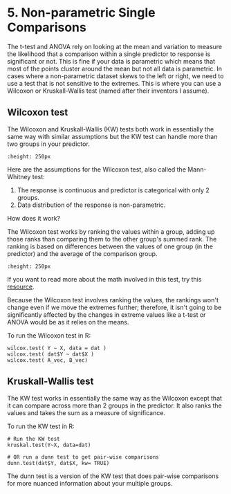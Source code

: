# 5. Non-parametric Single Comparisons

The t-test and ANOVA rely on looking at the mean and variation to measure the likelihood that a comparison within a single predictor to response is significant or not. This is fine if your data is parametric which means that most of the points cluster around the mean but not all data is parametric. In cases where a non-parametric dataset skews to the left or right, we need to use a test that is not sensitive to the extremes. This is where you can use a Wilcoxon or Kruskall-Wallis test (named after their inventors I assume).

## Wilcoxon test

The Wilcoxon and Kruskall-Wallis (KW) tests both work in essentially the same way with similar assumptions but the KW test can handle more than two groups in your predictor. 

```{figure} https://www.investopedia.com/thmb/D_AxwOnonUnotVL3PUQMu14QWGw=/750x0/filters:no_upscale():max_bytes(150000):strip_icc():format(webp)/Wilcoxon-test_sketch_final-bc97bd1b88034fbbba28ca7c14a6ea34.png
:height: 250px
```

Here are the assumptions for the Wilcoxon test, also called the Mann-Whitney test:

1. The response is continuous and predictor is categorical with only 2 groups.
2. Data distribution of the response is non-parametric. 

How does it work?

The Wilcoxon test works by ranking the values within a group, adding up those ranks than comparing them to the other group's summed rank. The ranking is based on differences between the values of one group (in the predictor) and the average of the comparison group.

```{figure} https://online.stat.psu.edu/stat415/sites/stat415/files//lesson48/Lesson48_Data03.gif
:height: 250px
```

If you want to read more about the math involved in this test, try this [resource](https://online.stat.psu.edu/stat415/book/export/html/836).

Because the Wilcoxon test involves ranking the values, the rankings won't change even if we move the extremes further; therefore, it isn't going to be significantly affected by the changes in extreme values like a t-test or ANOVA would be as it relies on the means. 

To run the Wilcoxon test in R:

```
wilcox.test( Y ~ X, data = dat )
wilcox.test( dat$Y ~ dat$X )
wilcox.test( A_vec, B_vec)

```

## Kruskall-Wallis test

The KW test works in essentially the same way as the Wilcoxon except that it can compare across more than 2 groups in the predictor. It also ranks the values and takes the sum as a measure of significance. 

To run the KW test in R:

```
# Run the KW test
kruskal.test(Y~X, data=dat)

# OR run a dunn test to get pair-wise comparisons
dunn.test(dat$Y, dat$X, kw= TRUE)
```

The dunn test is a version of the KW test that does pair-wise comparisons for more nuanced information about your multiple groups. 